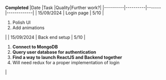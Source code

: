 **Completed**
|Date      |Task      |Quality|Further work?|
|----------|----------|-------|-------------|
| 15/09/2024 | Login page | 5/10 | <ol><li>Polish UI</li><li>Add animations</li></ol> |
| 15/09/2024 | Back end setup | 5/10 | <ol><li>**Connect to MongoDB**</li><li>**Query user database for authentication**</li><li>**Find a way to launch ReactJS and Backend together**</li><li>Will need redux for a proper implementation of login</li></ol> |
